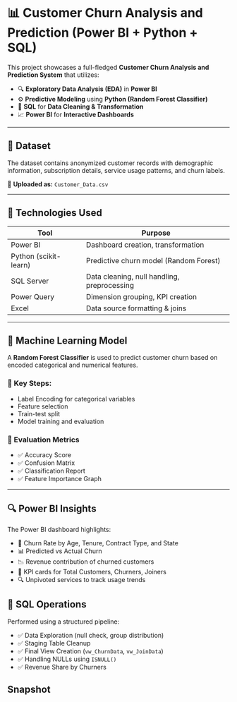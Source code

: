 # 📊 Customer Churn Analysis and Prediction (Power BI + Python + SQL)

This project showcases a full-fledged **Customer Churn Analysis and Prediction System** that utilizes:

- 🔍 **Exploratory Data Analysis (EDA)** in **Power BI**
- ⚙️ **Predictive Modeling** using **Python (Random Forest Classifier)**
- 🧾 **SQL** for **Data Cleaning & Transformation**
- 📈 **Power BI** for **Interactive Dashboards**

---

## 📁 Dataset

The dataset contains anonymized customer records with demographic information, subscription details, service usage patterns, and churn labels.

📄 **Uploaded as:** `Customer_Data.csv`

---

## 🔧 Technologies Used

| Tool                | Purpose                                  |
|---------------------|------------------------------------------|
| Power BI            | Dashboard creation, transformation       |
| Python (scikit-learn) | Predictive churn model (Random Forest) |
| SQL Server          | Data cleaning, null handling, preprocessing |
| Power Query         | Dimension grouping, KPI creation         |
| Excel               | Data source formatting & joins           |

---

## 🧠 Machine Learning Model

A **Random Forest Classifier** is used to predict customer churn based on encoded categorical and numerical features.

### 🔑 Key Steps:

- Label Encoding for categorical variables  
- Feature selection  
- Train-test split  
- Model training and evaluation  

### 📌 Evaluation Metrics

- ✅ Accuracy Score  
- ✅ Confusion Matrix  
- ✅ Classification Report  
- ✅ Feature Importance Graph  

---

## 🔍 Power BI Insights

The Power BI dashboard highlights:

- 📌 Churn Rate by Age, Tenure, Contract Type, and State  
- 📊 Predicted vs Actual Churn  
- 📉 Revenue contribution of churned customers  
- 📌 KPI cards for Total Customers, Churners, Joiners  
- 🔍 Unpivoted services to track usage trends  


## 🧾 SQL Operations

Performed using a structured pipeline:

- ✅ Data Exploration (null check, group distribution)  
- ✅ Staging Table Cleanup  
- ✅ Final View Creation (`vw_ChurnData`, `vw_JoinData`)  
- ✅ Handling NULLs using `ISNULL()`  
- ✅ Revenue Share by Churners

## Snapshot

